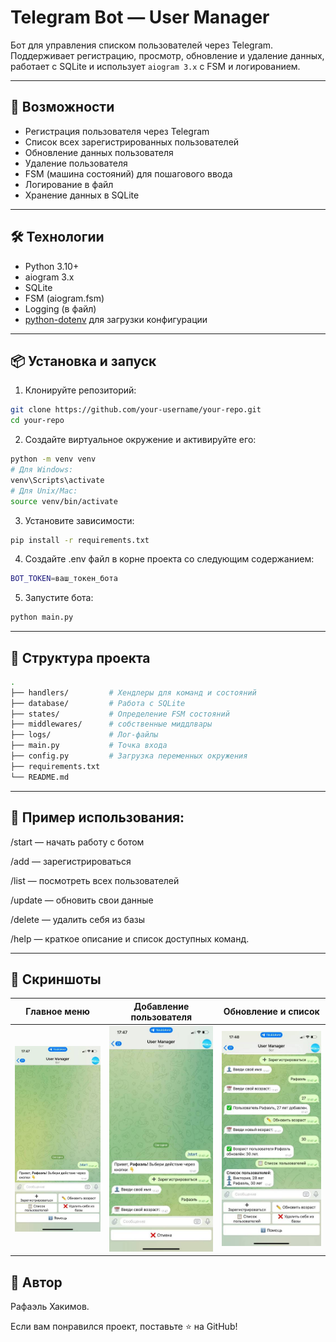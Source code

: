 # Telegram Bot — User Manager

Бот для управления списком пользователей через Telegram. Поддерживает регистрацию, просмотр, обновление и удаление данных, 
работает с SQLite и использует `aiogram 3.x` с FSM и логированием.

---

## 🚀 Возможности

- Регистрация пользователя через Telegram
- Список всех зарегистрированных пользователей
- Обновление данных пользователя
- Удаление пользователя
- FSM (машина состояний) для пошагового ввода
- Логирование в файл
- Хранение данных в SQLite

---

## 🛠️ Технологии

- Python 3.10+
- aiogram 3.x
- SQLite
- FSM (aiogram.fsm)
- Logging (в файл)
- [python-dotenv](https://pypi.org/project/python-dotenv/) для загрузки конфигурации

---

## 📦 Установка и запуск

1. Клонируйте репозиторий:

```bash
git clone https://github.com/your-username/your-repo.git
cd your-repo
```

2. Создайте виртуальное окружение и активируйте его:

```bash
python -m venv venv
# Для Windows:
venv\Scripts\activate
# Для Unix/Mac:
source venv/bin/activate
```
3. Установите зависимости:

```bash
pip install -r requirements.txt
```

4. Создайте .env файл в корне проекта со следующим содержанием:

```bash
BOT_TOKEN=ваш_токен_бота
```
5. Запустите бота:

```bash
python main.py
```

---

## 📁 Структура проекта

```bash
.
├── handlers/         # Хендлеры для команд и состояний
├── database/         # Работа с SQLite
├── states/           # Определение FSM состояний
├── middlewares/      # собственные миддлвары
├── logs/             # Лог-файлы
├── main.py           # Точка входа
├── config.py         # Загрузка переменных окружения
├── requirements.txt
└── README.md
```

---

## 📝 Пример использования:

/start — начать работу с ботом

/add — зарегистрироваться

/list — посмотреть всех пользователей

/update — обновить свои данные

/delete — удалить себя из базы

/help — краткое описание и список доступных команд.


---
## 📸 Скриншоты
| Главное меню | Добавление пользователя | Обновление и список |
|--------------|--------------------------|----------------------|
| ![](screenshots/main_menu.jpg) | ![](screenshots/add_user.jpg) | ![](screenshots/update_list.jpg) |

## 👤 Автор
Рафаэль Хакимов.

Если вам понравился проект, поставьте ⭐ на GitHub!